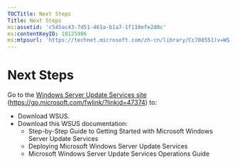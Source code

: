 ```yaml
---
TOCTitle: Next Steps
Title: Next Steps
ms:assetid: 'c545ac43-7d51-461a-b1a7-1f110efe2d0c'
ms:contentKeyID: 18125986
ms:mtpsurl: 'https://technet.microsoft.com/zh-cn/library/Cc708551(v=WS.10)'
---
```


Next Steps
==========

Go to the [Windows Server Update Services site](https://go.microsoft.com/fwlink/?linkid=47374) (https://go.microsoft.com/fwlink/?linkid=47374) to:

-   Download WSUS.
-   Download this WSUS documentation:
    -   Step-by-Step Guide to Getting Started with Microsoft Windows Server Update Services
    -   Deploying Microsoft Windows Server Update Services
    -   Microsoft Windows Server Update Services Operations Guide
